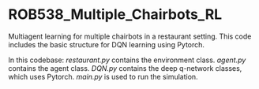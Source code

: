 # ROB538_Multiple_Chairbots_RL
Multiagent learning for multiple chairbots in a restaurant setting. This code includes the basic structure for DQN learning using Pytorch.

In this codebase:
*restaurant.py* contains the environment class.
*agent.py* contains the agent class.
*DQN.py* contains the deep q-network classes, which uses Pytorch.
*main.py* is used to run the simulation.
